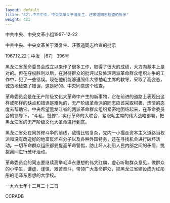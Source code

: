 ```yaml
---
layout: default
title: "421.中共中央、中央文革关于潘复生、汪家道同志检查的批示"
weight: 421
---
```


中共中央、中央文革小组1967-12-22

中共中央、中央文革关于潘复生、汪家道同志检查的批示

1967.12.22；中发 ［67］ 396号

黑龙江省革命委员会成立以来作了很多工作，取得了很大的成绩，大方向基本上是对的。但在夺权胜利以后，在对待群众的批评以及处理两派革命群众组织斗争的工作中，犯了一些错误。现在他们能够遵照伟大领袖毛主席的教导，采取了高姿态，诚恳地检查了错误，这是好的。中央同意这个检查。

革命委员会是在无产阶级文化大革命中产生的新事物，它在前进的道路上表现出这样或那样的缺点和错误是难免的，无产阶级革命派的同志应该采取积极、热情的态度去帮助它。中央希望黑龙江省的两派革命群众组织紧密地团结起来，在革命委员会的领导下，“斗私，批修”，实行革命的大联合，紧跟毛主席的伟大战略部署，把黑龙江省的无产阶级文化大革命进行到底。

黑龙江省处在同苏修斗争的前线，敌情比较复杂，党内一小撮走资本主义道路当权派和没有改造好的地富反坏右分子以及各种外国特务，还在寻找机会进行破坏活动。一切革命群众组织都要提高革命警惕，防止坏人利用人民内部之间的矛盾，挑拨离间进行破坏活动。

革命委员会的同志要继续高举毛泽东思想的伟大红旗，虚心听取群众意见，做群众的小学生，谦虚、谨慎、艰苦奋斗，带领广大革命群众，把黑龙江省建设成为红彤彤的毛泽东思想的大学校。

一九六七年十二月二十二日

CCRADB

